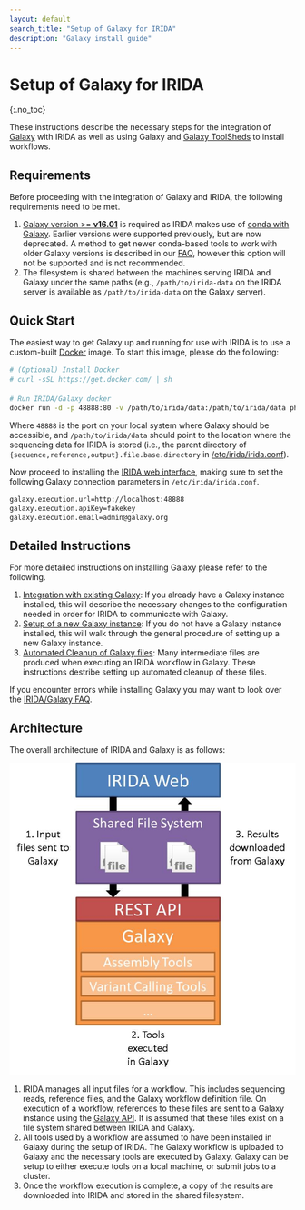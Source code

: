 ```yaml
---
layout: default
search_title: "Setup of Galaxy for IRIDA"
description: "Galaxy install guide"
---
```


Setup of Galaxy for IRIDA
=========================
{:.no_toc}

These instructions describe the necessary steps for the integration of [Galaxy][] with IRIDA as well as using Galaxy and [Galaxy ToolSheds][] to install workflows.

Requirements
------------

Before proceeding with the integration of Galaxy and IRIDA, the following requirements need to be met.

1. [Galaxy version >= **v16.01**][galaxy-versions] is required as IRIDA makes use of [conda with Galaxy][].  Earlier versions were supported previously, but are now deprecated. A method to get newer conda-based tools to work with older Galaxy versions is described in our [FAQ][faq-conda], however this option will not be supported and is not recommended.
2. The filesystem is shared between the machines serving IRIDA and Galaxy under the same paths (e.g., `/path/to/irida-data` on the IRIDA server is available as `/path/to/irida-data` on the Galaxy server).

Quick Start
-----------

The easiest way to get Galaxy up and running for use with IRIDA is to use a custom-built [Docker][] image.  To start this image, please do the following:

```bash
# (Optional) Install Docker
# curl -sSL https://get.docker.com/ | sh

# Run IRIDA/Galaxy docker
docker run -d -p 48888:80 -v /path/to/irida/data:/path/to/irida/data phacnml/galaxy-irida-20.05
```

Where `48888` is the port on your local system where Galaxy should be accessible, and `/path/to/irida/data` should point to the location where the sequencing data for IRIDA is stored (i.e., the parent directory of `{sequence,reference,output}.file.base.directory` in [/etc/irida/irida.conf][irida-conf]).

Now proceed to installing the [IRIDA web interface][irida-web], making sure to set the following Galaxy connection parameters in `/etc/irida/irida.conf`.

```
galaxy.execution.url=http://localhost:48888
galaxy.execution.apiKey=fakekey
galaxy.execution.email=admin@galaxy.org
```

Detailed Instructions
---------------------

For more detailed instructions on installing Galaxy please refer to the following.

1. [Integration with existing Galaxy][integration-galaxy]: If you already have a Galaxy instance installed, this will describe the necessary changes to the configuration needed in order for IRIDA to communicate with Galaxy.
2. [Setup of a new Galaxy instance][setup-new-galaxy]: If you do not have a Galaxy instance installed, this will walk through the general procedure of setting up a new Galaxy instance.
3. [Automated Cleanup of Galaxy files][galaxy-cleanup]: Many intermediate files are produced when executing an IRIDA workflow in Galaxy. These instructions destribe setting up automated cleanup of these files.

If you encounter errors while installing Galaxy you may want to look over the [IRIDA/Galaxy FAQ][].

Architecture
------------

The overall architecture of IRIDA and Galaxy is as follows:

![irida-galaxy.jpg][]

1. IRIDA manages all input files for a workflow.  This includes sequencing reads, reference files, and the Galaxy workflow definition file.  On execution of a workflow, references to these files are sent to a Galaxy instance using the [Galaxy API][].  It is assumed that these files exist on a file system shared between IRIDA and Galaxy.
2. All tools used by a workflow are assumed to have been installed in Galaxy during the setup of IRIDA.  The Galaxy workflow is uploaded to Galaxy and the necessary tools are executed by Galaxy.  Galaxy can be setup to either execute tools on a local machine, or submit jobs to a cluster.
3. Once the workflow execution is complete, a copy of the results are downloaded into IRIDA and stored in the shared filesystem.

[Docker]: https://www.docker.com/
[irida-galaxy.jpg]: images/irida-galaxy.jpg
[Galaxy API]: https://wiki.galaxyproject.org/Learn/API
[Galaxy]: https://wiki.galaxyproject.org/FrontPage
[integration-galaxy]: existing-galaxy/
[setup-new-galaxy]: setup/
[Galaxy Toolsheds]: https://wiki.galaxyproject.org/ToolShed
[IRIDA/Galaxy FAQ]: ../faq
[conda with Galaxy]: https://docs.galaxyproject.org/en/master/admin/conda_faq.html
[galaxy-versions]: https://docs.galaxyproject.org/en/master/releases/index.html
[faq-conda]: ../faq/#installing-conda-dependencies-in-galaxy-versions--v1601
[irida-conf]: ../web/#core-configuration
[irida-web]: ../web/
[galaxy-cleanup]: cleanup/
